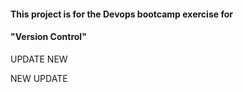 #### This project is for the Devops bootcamp exercise for 
#### "Version Control" 


UPDATE NEW

NEW UPDATE
